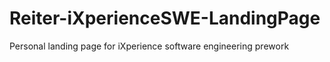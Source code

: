 # Reiter-iXperienceSWE-LandingPage
Personal landing page for iXperience software engineering prework
